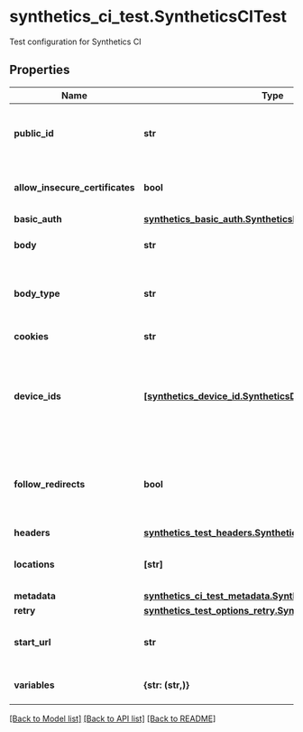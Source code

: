 # synthetics_ci_test.SyntheticsCITest

Test configuration for Synthetics CI
## Properties
Name | Type | Description | Notes
------------ | ------------- | ------------- | -------------
**public_id** | **str** | The public ID of the Synthetics test to trigger. | 
**allow_insecure_certificates** | **bool** | Disable certificate checks in API tests. | [optional] 
**basic_auth** | [**synthetics_basic_auth.SyntheticsBasicAuth**](SyntheticsBasicAuth.md) |  | [optional] 
**body** | **str** | Body to include in the test. | [optional] 
**body_type** | **str** | Type of the data sent in a synthetics API test. | [optional] 
**cookies** | **str** | Cookies for the request. | [optional] 
**device_ids** | [**[synthetics_device_id.SyntheticsDeviceID]**](SyntheticsDeviceID.md) | For browser test, array with the different device IDs used to run the test. | [optional] 
**follow_redirects** | **bool** | For API HTTP test, whether or not the test should follow redirects. | [optional] 
**headers** | [**synthetics_test_headers.SyntheticsTestHeaders**](SyntheticsTestHeaders.md) |  | [optional] 
**locations** | **[str]** | Array of locations used to run the test. | [optional] 
**metadata** | [**synthetics_ci_test_metadata.SyntheticsCITestMetadata**](SyntheticsCITestMetadata.md) |  | [optional] 
**retry** | [**synthetics_test_options_retry.SyntheticsTestOptionsRetry**](SyntheticsTestOptionsRetry.md) |  | [optional] 
**start_url** | **str** | Starting URL for the browser test. | [optional] 
**variables** | **{str: (str,)}** | Variables to replace in the test. | [optional] 

[[Back to Model list]](README.md#documentation-for-models) [[Back to API list]](README.md#documentation-for-api-endpoints) [[Back to README]](README.md)


